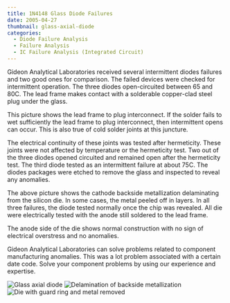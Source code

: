 ```yaml
---
title: 1N4148 Glass Diode Failures
date: 2005-04-27
thumbnail: glass-axial-diode
categories:
  - Diode Failure Analysis
  - Failure Analysis
  - IC Failure Analysis (Integrated Circuit)
---
```


Gideon Analytical Laboratories received several intermittent diodes failures and two good ones for comparison. The failed devices were checked for intermittent operation. The three diodes open-circuited between 65 and 80C. The lead frame makes contact with a solderable copper-clad steel plug under the glass.

This picture shows the lead frame to plug interconnect. If the solder fails to wet sufficiently the lead frame to plug interconnect, then intermittent opens can occur. This is also true of cold solder joints at this juncture.

The electrical continuity of these joints was tested after hermeticity. These joints were not affected by temperature or the hermeticity test. Two out of the three diodes opened circuited and remained open after the hermeticity test. The third diode tested as an intermittent failure at about 75C. The diodes packages were etched to remove the glass and inspected to reveal any anomalies.

The above picture shows the cathode backside metallization delaminating from the silicon die. In some cases, the metal peeled off in layers. In all three failures, the diode tested normally once the chip was revealed. All die were electrically tested with the anode still soldered to the lead frame.

The anode side of the die shows normal construction with no sign of electrical overstress and no anomalies.

Gideon Analytical Laboratories can solve problems related to component manufacturing anomalies. This was a lot problem associated with a certain date code. Solve your component problems by using our experience and expertise.

![Glass axial diode](https://res.cloudinary.com/dy3wlzuye/image/upload/f_auto,c_scale,w_300/GideonLabs/glass-axial-diode.jpg 'Glass axial diode')
![Delamination of backside metallization](https://res.cloudinary.com/dy3wlzuye/image/upload/f_auto,c_scale,w_300/GideonLabs/delamination-of-backside-metallization.jpg 'Delamination of backside metallization')
![Die with guard ring and metal removed](https://res.cloudinary.com/dy3wlzuye/image/upload/f_auto,c_scale,w_300/GideonLabs/die-with-guard-ring-and-metal-removed.jpg 'Die with guard ring and metal removed')
